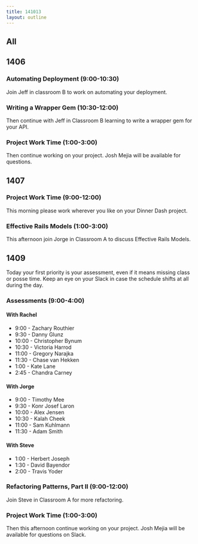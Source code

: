 ```yaml
---
title: 141013
layout: outline
---
```


## All

## 1406

### Automating Deployment (9:00-10:30)

Join Jeff in classroom B to work on automating your deployment.

### Writing a Wrapper Gem (10:30-12:00)

Then continue with Jeff in Classroom B learning to write a
wrapper gem for your API.

### Project Work Time (1:00-3:00)

Then continue working on your project. Josh Mejia will be available for questions.

## 1407

### Project Work Time (9:00-12:00)

This morning please work wherever you like on your Dinner Dash project.

### Effective Rails Models (1:00-3:00)

This afternoon join Jorge in Classroom A to discuss Effective Rails Models.

## 1409

Today your first priority is your assessment, even if it means missing class or posse time. Keep an eye on your Slack in case the schedule shifts at all during the day.

### Assessments (9:00-4:00)

#### With Rachel

* 9:00 - Zachary Routhier
* 9:30 - Danny Glunz
* 10:00 - Christopher Bynum
* 10:30 - Victoria Harrod
* 11:00 - Gregory Narajka
* 11:30 - Chase van Hekken
* 1:00 - Kate Lane
* 2:45 - Chandra Carney

#### With Jorge

* 9:00 - Timothy Mee
* 9:30 - Konr Josef Laron
* 10:00 - Alex Jensen
* 10:30 - Kalah Cheek
* 11:00 - Sam Kuhlmann
* 11:30 - Adam Smith

#### With Steve

* 1:00 - Herbert Joseph
* 1:30 - David Bayendor
* 2:00 - Travis Yoder

### Refactoring Patterns, Part II (9:00-12:00)

Join Steve in Classroom A for more refactoring.

### Project Work Time (1:00-3:00)

Then this afternoon continue working on your project. Josh Mejia will be available for questions on Slack.
